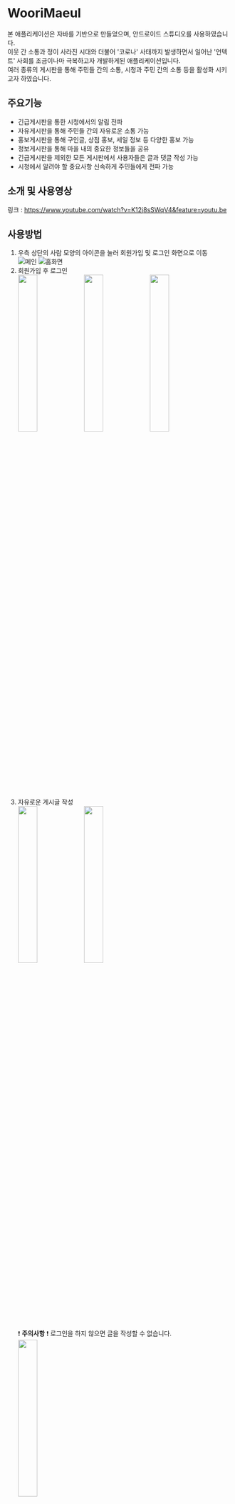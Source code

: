 # WooriMaeul
 본 애플리케이션은 자바를 기반으로 만들었으며, 안드로이드 스튜디오를 사용하였습니다.   
 이웃 간 소통과 정이 사라진 시대와 더불어 '코로나' 사태까지 발생하면서 일어난 '언텍트' 사회를 조금이나마 극복하고자 개발하게된 애플리케이션입니다.   
 여러 종류의 게시판을 통해 주민들 간의 소통, 시청과 주민 간의 소통 등을 활성화 시키고자 하였습니다.

## 주요기능
+ 긴급게시판을 통한 시청에서의 알림 전파
+ 자유게시판을 통해 주민들 간의 자유로운 소통 가능
+ 홍보게시판을 통해 구인글, 상점 홍보, 세일 정보 등 다양한 홍보 가능
+ 정보게시판을 통해 마을 내의 중요한 정보들을 공유
+ 긴급게시판을 제외한 모든 게시판에서 사용자들은 글과 댓글 작성 가능
+ 시청에서 알려야 할 중요사항 신속하게 주민들에게 전파 가능   

## 소개 및 사용영상
링크 : https://www.youtube.com/watch?v=K12j8sSWqV4&feature=youtu.be   

## 사용방법
1. 우측 상단의 사람 모양의 아이콘을 눌러 회원가입 및 로그인 화면으로 이동   
![메인](https://user-images.githubusercontent.com/62466374/100634723-013d9200-3373-11eb-9481-b63cfda1001e.png)
![홈화면](https://user-images.githubusercontent.com/62466374/100634858-25996e80-3373-11eb-9a7c-36c88f7f3fcc.jpg)   
2. 회원가입 후 로그인   
<img src="https://user-images.githubusercontent.com/62466374/100635448-df90da80-3373-11eb-81f6-1d557f88153e.png" width="30%" height="30%"></img>
<img src="https://user-images.githubusercontent.com/62466374/100635522-f5060480-3373-11eb-809b-00895858e4a2.png" width="30%" height="30%"></img>
<img src="https://user-images.githubusercontent.com/62466374/100635537-fa634f00-3373-11eb-9063-8727bcb78e2b.png" width="30%" height="30%"></img>
3. 자유로운 게시글 작성   
<img src="https://user-images.githubusercontent.com/62466374/100636075-a6a53580-3374-11eb-9b53-7346f6c3dbdd.png" width="30%" height="30%"></img>
<img src="https://user-images.githubusercontent.com/62466374/100636084-a86ef900-3374-11eb-9675-6c0ec6a6cebd.png" width="30%" height="30%"></img>   
:heavy_exclamation_mark: __주의사항__ :heavy_exclamation_mark: 로그인을 하지 않으면 글을 작성할 수 없습니다.   
<img src="https://user-images.githubusercontent.com/62466374/100636159-c0467d00-3374-11eb-905a-b8a4a8e5620e.jpg" width="30%" height="30%"></img>


## 개발자

이원중(C), 김정호, 김종석, 유성현
